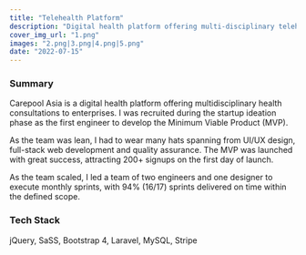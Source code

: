```yaml
---
title: "Telehealth Platform"
description: "Digital health platform offering multi-disciplinary telehealth consultations for families and businesses"
cover_img_url: "1.png"
images: "2.png|3.png|4.png|5.png"
date: "2022-07-15"
---
```


### Summary

Carepool Asia is a digital health platform offering multidisciplinary health consultations to enterprises. I was recruited during the startup ideation phase as the first engineer to develop the Minimum Viable Product (MVP).

As the team was lean, I had to wear many hats spanning from UI/UX design, full-stack web development and quality assurance. The MVP was launched with great success, attracting 200+ signups on the first day of launch.

As the team scaled, I led a team of two engineers and one designer to execute monthly sprints, with 94% (16/17) sprints delivered on time within the defined scope.

### Tech Stack

jQuery, SaSS, Bootstrap 4, Laravel, MySQL, Stripe
